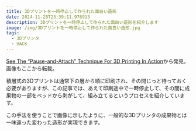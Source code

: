```yaml
---
title: 3Dプリントを一時停止して作られた面白い造形
date: 2024-11-28T23:39:11.976913
description: 3Dプリントを一時停止して作られた面白い造形を紹介します
image: /img/3Dプリントを一時停止して作られた面白い造形.jpg
tags:
  - 3Dプリンタ
  - HACK
---
```

[See The “Pause-and-Attach” Technique For 3D Printing In Action](https://hackaday.com/2024/10/05/see-the-pause-and-attach-technique-for-3d-printing-in-action/)から発見。画像もここから転載。

積層式の3Dプリントは通常下の層から順に印刷され、その間じっと待っておく必要がありますが、この記事では、あえて印刷途中で一時停止して、その間に成果物の一部をベッドから剥がして、組み立てるというプロセスを紹介しています。

この手法を使うことで画像に示したように、一般的な3Dプリンタの成果物とは一味違った変わった造形が実現できます。



